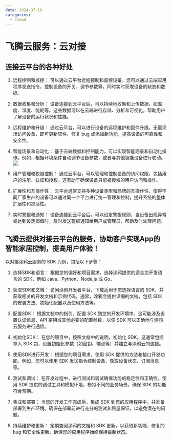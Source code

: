 ```yaml
---
date: 2024-07-19
categories:
  - cloud
---
```


# 飞腾云服务：云对接




## 连接云平台的各种好处

1. 远程控制和监控： 可以通过云平台远程控制和监控设备。<!-- more -->您可以通过云端应用程序发送指令，控制设备的开关、调节参数等，同时实时获取设备的状态和数据。

2. 数据收集和分析： 设备连接到云平台后，可以持续地收集和上传数据，如温度、湿度、能耗等。这些数据可以在云端进行存储、分析和可视化，帮助用户了解设备的运行状况和性能。

3. 远程维护和升级： 通过云平台，可以进行设备的远程维护和固件升级。无需现场访问设备，即可更新软件、修复 bug 或添加新功能，提高设备的可靠性和安全性。

4. 智能场景和自动化： 基于云端数据和控制能力，可以实现智能场景和自动化操作。例如，根据环境条件自动调节设备参数，或者与其他智能设备进行联动。![](/assets/images/云智能.jpeg)

5. 用户管理和权限控制： 通过云平台，可以管理和控制设备的访问权限，包括用户的注册、认证和授权。这有助于确保设备只能被授权的用户访问和操作。

6. 扩展性和互操作性： 云平台通常支持多种设备类型和品牌的互操作性，使得不同厂家生产的设备可以通过同一个平台进行统一管理和控制，提升系统的整体扩展性和灵活性。

7. 实时警报和通知： 设备连接到云平台后，可以设定警报规则，当设备出现异常或达到设定阈值时，及时发送警报通知给用户或管理员，帮助及时处理问题。

## 飞腾云提供对接云平台的服务，协助客户实现App的智能家居控制，提高用户体验！


以对接涂鸦云服务的 SDK 为例，包括以下步骤：

1. 选择SDK和语言： 根据您的偏好和项目需求，选择涂鸦提供的适合您开发语言的 SDK，例如 Java、Python、Node.js 或 Go。

2. 获取SDK和文档： 访问涂鸦开发者平台，下载适用于您选择语言的 SDK，并获取相关的开发文档和示例代码。通常，涂鸦会提供详细的文档，包括 SDK 的安装方法、初始化配置以及使用方法等。

3. 配置SDK： 根据文档中的指引，配置 SDK 到您的开发环境中。这可能涉及设置认证信息、API 密钥或其他必要的配置参数，以便 SDK 可以正确地与涂鸦云服务进行通信。

4. 初始化SDK： 在您的项目中，按照文档中的说明，初始化 SDK。这通常包括导入 SDK 包、设置初始化参数（如密钥、端点等）并建立与涂鸦云的连接。

5. 使用SDK进行开发： 根据您的项目需求，使用 SDK 提供的方法和接口开发功能。例如，您可以使用 SDK 发送指令控制设备、获取设备状态、订阅消息等。

6. 测试和调试： 在开发过程中，进行测试和调试确保功能的稳定性和正确性。使用 SDK 提供的调试工具和模拟环境，模拟不同的业务场景，确保 SDK 的功能符合预期。

7. 集成和部署： 当您的开发工作完成后，集成 SDK 到您的应用程序中，并准备部署到生产环境。确保在部署前进行充分的测试和质量保证，以避免潜在的问题。

8. 持续维护和更新： 定期查阅涂鸦的文档和 SDK 更新，以获取新功能、修复的 bug 和安全性更新，确保您的应用程序始终保持最新状态。